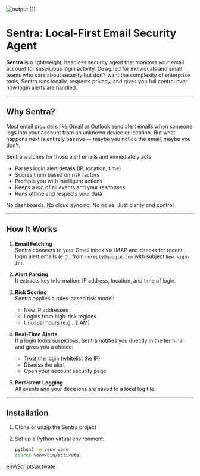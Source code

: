 
![output (1)](https://github.com/user-attachments/assets/133c1bc5-ac24-4144-8fa3-93db26043f11)


# Sentra: Local-First Email Security Agent

**Sentra** is a lightweight, headless security agent that monitors your email account for suspicious login activity. Designed for individuals and small teams who care about security but don't want the complexity of enterprise tools, Sentra runs locally, respects privacy, and gives you full control over how login alerts are handled.

---

## Why Sentra?

Most email providers like Gmail or Outlook send alert emails when someone logs into your account from an unknown device or location. But what happens next is entirely passive — maybe you notice the email, maybe you don't.

Sentra watches for those alert emails and immediately acts:

- Parses login alert details (IP, location, time)
- Scores them based on risk factors
- Prompts you with intelligent actions
- Keeps a log of all events and your responses
- Runs offline and respects your data

No dashboards. No cloud syncing. No noise. Just clarity and control.

---

## How It Works

1. **Email Fetching**  
   Sentra connects to your Gmail inbox via IMAP and checks for recent login alert emails (e.g., from `noreply@google.com` with subject `New sign-in`).

2. **Alert Parsing**  
   It extracts key information: IP address, location, and time of login.

3. **Risk Scoring**  
   Sentra applies a rules-based risk model:
   - New IP addresses
   - Logins from high-risk regions
   - Unusual hours (e.g., 2 AM)

4. **Real-Time Alerts**  
   If a login looks suspicious, Sentra notifies you directly in the terminal and gives you a choice:
   - Trust the login (whitelist the IP)
   - Dismiss the alert
   - Open your account security page

5. **Persistent Logging**  
   All events and your decisions are saved to a local log file.

---

## Installation

1. Clone or unzip the Sentra project  
2. Set up a Python virtual environment:

   ```bash
   python3 -m venv venv
   source venv/bin/activate 
env\Scripts\activate


